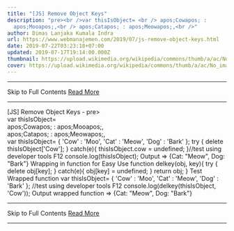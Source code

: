 ```yaml
---
title: "[JS] Remove Object Keys"
description: "pre><br />var thisIsObject= <br /> apos;Cowapos; :
  apos;Mooapos;,<br /> apos;Catapos; : apos;Meowapos;,<br />"
author: Dimas Lanjaka Kumala Indra
url: https://www.webmanajemen.com/2019/07/js-remove-object-keys.html
date: 2019-07-22T03:23:18+07:00
updated: 2019-07-17T19:14:00.000Z
thumbnail: https://upload.wikimedia.org/wikipedia/commons/thumb/a/ac/No_image_available.svg/2048px-No_image_available.svg.png
cover: https://upload.wikimedia.org/wikipedia/commons/thumb/a/ac/No_image_available.svg/2048px-No_image_available.svg.png
---
```


<hr/> Skip to Full Contents <a href="https://www.webmanajemen.com/2019/07/js-remove-object-keys.html" rel="follow" class="button" id="read-more">Read More</a> <hr/> [JS] Remove Object Keys - pre><br />var thisIsObject= <br /> apos;Cowapos; : apos;Mooapos;,<br /> apos;Catapos; : apos;Meowapos;,<br /> var thisIsObject= {
    'Cow' : 'Moo',
    'Cat' : 'Meow',
    'Dog' : 'Bark'
};
try {
  delete thisIsObject['Cow'];
} catch(e){
  thisIsObject.cow = undefined;
}//test using developer tools F12
console.log(thisIsObject);
 Output 
=> {Cat: "Meow", Dog: "Bark"}
 Wrapping in function for Easy Use 
function delkey(obj, key){
  try {
    delete obj[key];
  } catch(e){
    obj[key] = undefined;
  }
  return obj;
}
 Test Wrapped function
var thisIsObject= {
    'Cow' : 'Moo',
    'Cat' : 'Meow',
    'Dog' : 'Bark'
};
//test using developer tools F12
console.log(delkey(thisIsObject, 'Cow'));
 Output wrapped function 
=> {Cat: "Meow", Dog: "Bark"} <hr/> Skip to Full Contents <a href="https://www.webmanajemen.com/2019/07/js-remove-object-keys.html" rel="follow" class="button" id="read-more">Read More</a> <hr/>